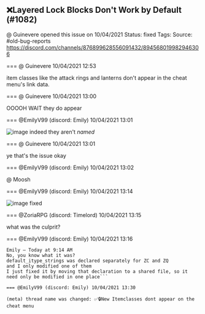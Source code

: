 ## ❌Layered Lock Blocks Don't Work by Default (#1082)
@ Guinevere opened this issue on 10/04/2021
Status: fixed
Tags: 
Source: #old-bug-reports https://discord.com/channels/876899628556091432/894568019982946306


=== @ Guinevere 10/04/2021 12:53

item classes like the attack rings and lanterns don't appear in the cheat menu's link data.

=== @ Guinevere 10/04/2021 13:00

OOOOH WAIT
they do appear

=== @EmilyV99 (discord: Emily) 10/04/2021 13:01


![image](https://cdn.discordapp.com/attachments/894568019982946306/894569952378507304/unknown.png?ex=65e5c630&is=65d35130&hm=193639f8457e7ce97c0c1744828dcdf849673abbdae42b3daeab14b462315817&)
indeed
they aren't *named*

=== @ Guinevere 10/04/2021 13:01

ye
that's the issue
okay

=== @EmilyV99 (discord: Emily) 10/04/2021 13:02

@ Moosh

=== @EmilyV99 (discord: Emily) 10/04/2021 13:14


![image](https://cdn.discordapp.com/attachments/894568019982946306/894573261994733628/unknown.png?ex=65e5c946&is=65d35446&hm=063c4aff2a3a7d3ddef86c6848e9d9b1a9e10aa0396e69b776aeb12c2e458e90&)
fixed

=== @ZoriaRPG (discord: Timelord) 10/04/2021 13:15

what was the culprit?

=== @EmilyV99 (discord: Emily) 10/04/2021 13:16

```
Emily — Today at 9:14 AM
No, you know what it was?
default_itype_strings was declared separately for ZC and ZQ
and I only modified one of them
I just fixed it by moving that declaration to a shared file, so it need only be modified in one place```

=== @EmilyV99 (discord: Emily) 10/04/2021 13:30

(meta) thread name was changed: ✅🔒New Itemclasses dont appear on the cheat menu
